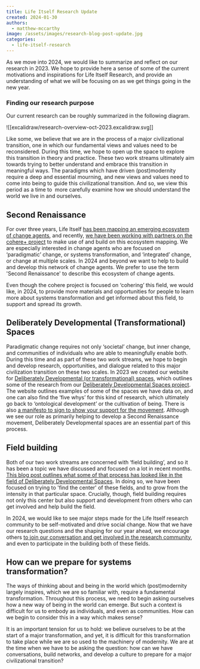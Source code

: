 ```yaml
---
title: Life Itself Research Update
created: 2024-01-30
authors:
  - matthew-mccarthy
image: /assets/images/research-blog-post-update.jpg
categories:
  - life-itself-research
---
```

As we move into 2024, we would like to summarize and reflect on our research in 2023. We hope to provide here a sense of some of the current motivations and inspirations for Life Itself Research, and provide an understanding of what we will be focusing on as we get things going in the new year. 

### Finding our research purpose 

Our current research can be roughly summarized in the following diagram.

![[excalidraw/research-overview-oct-2023.excalidraw.svg]]

Like some, we believe that we are in the process of a major civilizational transition, one in which our fundamental views and values need to be reconsidered. During this time, we hope to open up the space to explore this transition in theory and practice. These two work streams ultimately aim towards trying to better understand and embrace this transition in meaningful ways. The paradigms which have driven (post)modernity require a deep and essential mourning, and new views and values need to come into being to guide this civilizational transition. And so, we view this period as a time to  more carefully examine how we should understand the world we live in and ourselves.

## Second Renaissance 

For over three years, Life Itself [has been mapping an emerging ecosystem of change agents](https://ecosystem.lifeitself.org/), and recently, [we have been working with partners on the cohere+ project](https://lifeitself.org/blog/2023/08/30/cohere-erasmus-mapping-announce) to make use of and build on this ecosystem mapping. We are especially interested in change agents who are focused on ‘paradigmatic’ change, or systems transformation, and ‘integrated’ change, or change at multiple scales. In 2024 and beyond we want to help to build and develop this network of change agents. We prefer to use the term 'Second Renaissance' to describe this ecosystem of change agents. 

Even though the cohere project is focused on ‘cohering’ this field, we would like, in 2024, to provide more materials and opportunities for people to learn more about systems transformation and get informed about this field, to support and spread its growth.
  
## Deliberately Developmental (Transformational) Spaces

Paradigmatic change requires not only ‘societal’ change, but inner change, and communities of individuals who are able to meaningfully enable both.  During this time and as part of these two work streams, we hope to begin and develop research, opportunities, and dialogue related to this major civilization transition on these two scales. In 2023 we created our website for [Deliberately Developmental (or transformational) spaces](https://developmentalspaces.org/), which outlines some of the research from our [Deliberately Developmental Spaces project](https://lifeitself.org/blog/2021/10/05/deliberately-developmental-spaces-a-key-to-addressing-the-metacrisis). The website outlines examples of some of the spaces we have data on, and one can also find the ‘five whys’ for this kind of research, which ultimately go back to ‘ontological development’ or the cultivation of being. There is also [a manifesto to sign to show your support for the movement](https://developmentalspaces.org/). Although we see our role as primarily helping to develop a Second Renaissance movement, Deliberately Developmental spaces are an essential part of this process. 
  
## Field building 

Both of our two work streams are concerned with ‘field building’, and so it has been a topic we have discussed and focused on a lot in recent months. [This blog post outlines what some of that process has looked like in the field of Deliberately Developmental Spaces](https://lifeitself.org/blog/2023/12/11/finding-the-center-blog-post). In doing so, we have been focused on trying to 'find the center' of these fields, and to grow from the intensity in that particular space. Crucially, though, field building requires not only this center but also support and development from others who can get involved and help build the field. 

In 2024, we would like to see major steps made for the Life Itself research community to be self-motivated and drive social change. Now that we have our research questions and the shaping for our year ahead, we encourage others [to join our conversation and get involved in the research community](https://lifeitself.org/research#how-to-join-in), and even to participate in the building both of these fields. 

## How can we prepare for systems transformation? 

The ways of thinking about and being in the world which (post)modernity largely inspires, which we are so familiar with, require a fundamental transformation. Throughout this process, we need to begin asking ourselves how a new way of being in the world can emerge. But such a  context is difficult for us to embody as individuals, and even as communities. How can we begin to consider this in a way which makes sense? 

It is an important tension for us to hold: we believe ourselves to be at the start of a major transformation, and yet, it is difficult for this transformation to take place while we are so used to the machinery of modernity. We are at the time when we have to be asking the question:  how can we have conversations, build networks, and develop a culture to prepare for a major civilizational transition? 